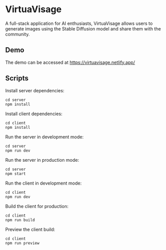 # VirtuaVisage

A full-stack application for AI enthusiasts, VirtuaVisage allows users to generate images using the Stable Diffusion model and share them with the community.

## Demo

The demo can be accessed at https://virtuavisage.netlify.app/

## Scripts

Install server dependencies:

    cd server
    npm install

Install client dependencies:

    cd client
    npm install

Run the server in development mode:

    cd server
    npm run dev

Run the server in production mode:

    cd server
    npm start

Run the client in development mode:

    cd client
    npm run dev

Build the client for production:

    cd client
    npm run build

Preview the client build:

    cd client
    npm run preview
